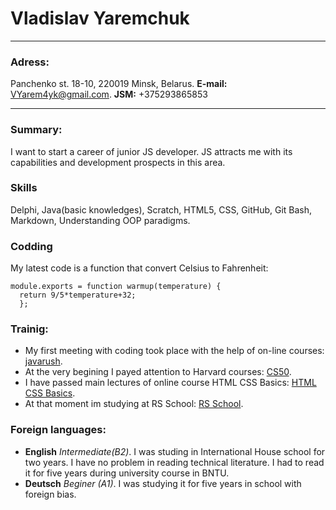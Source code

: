 # Vladislav Yaremchuk  
***
### Adress: ###
  Panchenko st. 18-10, 
  220019 Minsk, Belarus. 
  **E-mail:** <VYarem4yk@gmail.com>. 
  **JSM:** +375293865853  

***
### Summary: ###
I want to start a career of junior JS developer. JS attracts me with its capabilities and development prospects in this area.   
### Skills ###
Delphi, Java(basic knowledges), Scratch, HTML5, CSS, GitHub, Git Bash, Markdown, Understanding OOP paradigms.  
### Codding ###
My latest code is a function that convert Celsius to Fahrenheit: 
~~~~
module.exports = function warmup(temperature) {
  return 9/5*temperature+32;
  };
~~~~
### Trainig: ###
+ My first meeting with coding took place with the help of on-line courses: [javarush](https://javarush.ru/ "JavaRush site").  
+ At the very begining I payed attention to Harvard courses: [CS50](https://javarush.ru/quests/QUEST_HARVARD_CS50 "Harvard courses in RUS").  
+ I have passed main lectures of online course HTML CSS Basics: [HTML CSS Basics](https://www.codecademy.com/users/Vladislav_Yaremchuk/achievements "Look at my achievments").  
+ At that moment im studying at RS School: [RS School](https://school.rollingscopes.com/ "Roling Scopes official site").


### Foreign languages: ###
+ **English** *Intermediate(B2)*. I was studing in International House school for two years. I have no problem in reading technical literature. I had to read it for five years during university course in BNTU.
+ **Deutsch** *Beginer (A1)*. I was studying it for five years in school with foreign bias.